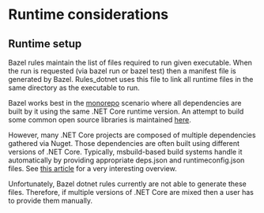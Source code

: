 Runtime considerations
======================

Runtime setup
-------------

Bazel rules maintain the list of files required to run given executable.
When the run is requested (via bazel run or bazel test) then a manifest
file is generated by Bazel. Rules_dotnet uses this file to link all
runtime files in the same directory as the executable to run.

Bazel works best in the
[monorepo](https://en.wikipedia.org/wiki/Monorepo) scenario where all
dependencies are built by it using the same .NET Core runtime version.
An attempt to build some common open source libraries is maintained
[here](https://github.com/tomaszstrejczek/rules_dotnet_3rd_party).

However, many .NET Core projects are composed of multiple dependencies
gathered via Nuget. Those dependencies are often built using different
versions of .NET Core. Typically, msbuild-based build systems handle it
automatically by providing appropriate deps.json and runtimeconfig.json
files. See [this article](https://natemcmaster.com/blog/2017/12/21/netcore-primitives/)
for a very interesting overview.

Unfortunately, Bazel dotnet rules currently are not able to generate
these files. Therefore, if multiple versions of .NET Core are mixed then
a user has to provide them manually.

